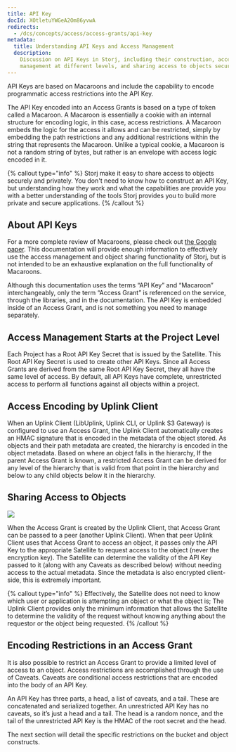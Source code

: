 ```yaml
---
title: API Key
docId: XOtletuYWGeA2Om86yvwA
redirects:
  - /dcs/concepts/access/access-grants/api-key
metadata:
  title: Understanding API Keys and Access Management
  description:
    Discussion on API Keys in Storj, including their construction, access
    management at different levels, and sharing access to objects securely.
---
```


API Keys are based on Macaroons and include the capability to encode programmatic access restrictions into the API Key.

The API Key encoded into an Access Grants is based on a type of token called a Macaroon. A Macaroon is essentially a cookie with an internal structure for encoding logic, in this case, access restrictions. A Macaroon embeds the logic for the access it allows and can be restricted, simply by embedding the path restrictions and any additional restrictions within the string that represents the Macaroon. Unlike a typical cookie, a Macaroon is not a random string of bytes, but rather is an envelope with access logic encoded in it.

{% callout type="info"  %}
Storj make it easy to share access to objects securely and privately. You don't need to know how to construct an API Key, but understanding how they work and what the capabilities are provide you with a better understanding of the tools Storj provides you to build more private and secure applications.
{% /callout %}

## About API Keys

For a more complete review of Macaroons, please check out [the Google paper](https://ai.google/research/pubs/pub41892). This documentation will provide enough information to effectively use the access management and object sharing functionality of Storj, but is not intended to be an exhaustive explanation on the full functionality of Macaroons.

Although this documentation uses the terms “API Key” and “Macaroon” interchangeably, only the term “Access Grant” is referenced on the service, through the libraries, and in the documentation. The API Key is embedded inside of an Access Grant, and is not something you need to manage separately.

## Access Management Starts at the Project Level

Each Project has a Root API Key Secret that is issued by the Satellite. This Root API Key Secret is used to create other API Keys. Since all Access Grants are derived from the same Root API Key Secret, they all have the same level of access. By default, all API Keys have complete, unrestricted access to perform all functions against all objects within a project.

## Access Encoding by Uplink Client

When an Uplink Client (LibUplink, Uplink CLI, or Uplink S3 Gateway) is configured to use an Access Grant, the Uplink Client automatically creates an HMAC signature that is encoded in the metadata of the object stored. As objects and their path metadata are created, the hierarchy is encoded in the object metadata. Based on where an object falls in the hierarchy, If the parent Access Grant is known, a restricted Access Grant can be derived for any level of the hierarchy that is valid from that point in the hierarchy and below to any child objects below it in the hierarchy.

## Sharing Access to Objects

![](https://link.storjshare.io/raw/jua7rls6hkx5556qfcmhrqed2tfa/docs/images/MwdavJ1Uhw29KTR0n6XhZ_image.png)

When the Access Grant is created by the Uplink Client, that Access Grant can be passed to a peer (another Uplink Client). When that peer Uplink Client uses that Access Grant to access an object, it passes only the API Key to the appropriate Satellite to request access to the object (never the encryption key). The Satellite can determine the validity of the API Key passed to it (along with any Caveats as described below) without needing access to the actual metadata. Since the metadata is also encrypted client-side, this is extremely important.

{% callout type="info"  %}
Effectively, the Satellite does not need to know which user or application is attempting an object or what the object is; The Uplink Client provides only the minimum information that allows the Satellite to determine the validity of the request without knowing anything about the requestor or the object being requested.
{% /callout %}

## Encoding Restrictions in an Access Grant

It is also possible to restrict an Access Grant to provide a limited level of access to an object. Access restrictions are accomplished through the use of Caveats. Caveats are conditional access restrictions that are encoded into the body of an API Key.

An API Key has three parts, a head, a list of caveats, and a tail. These are concatenated and serialized together. An unrestricted API Key has no caveats, so it’s just a head and a tail. The head is a random nonce, and the tail of the unrestricted API Key is the HMAC of the root secret and the head.

The next section will detail the specific restrictions on the bucket and object constructs.

